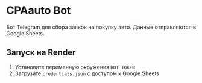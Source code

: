 # CPAauto Bot

Бот Telegram для сбора заявок на покупку авто. Данные отправляются в Google Sheets.

## Запуск на Render
1. Установите переменную окружения `BOT_TOKEN`
2. Загрузите `credentials.json` с доступом к Google Sheets
